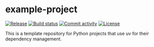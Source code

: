 # example-project

[![Release](https://img.shields.io/github/v/release/RYZHAIEV-SERHII/example-project)](https://img.shields.io/github/v/release/RYZHAIEV-SERHII/example-project)
[![Build status](https://img.shields.io/github/actions/workflow/status/RYZHAIEV-SERHII/example-project/main.yml?branch=main)](https://github.com/RYZHAIEV-SERHII/example-project/actions/workflows/main.yml?query=branch%3Amain)
[![Commit activity](https://img.shields.io/github/commit-activity/m/RYZHAIEV-SERHII/example-project)](https://img.shields.io/github/commit-activity/m/RYZHAIEV-SERHII/example-project)
[![License](https://img.shields.io/github/license/RYZHAIEV-SERHII/example-project)](https://img.shields.io/github/license/RYZHAIEV-SERHII/example-project)

This is a template repository for Python projects that use uv for their dependency management.
